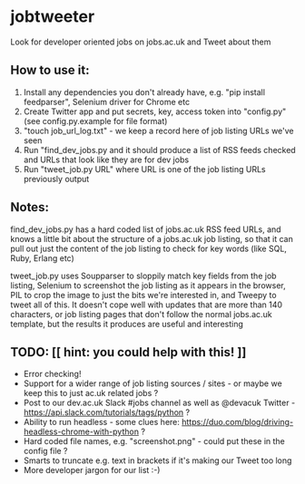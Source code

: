 # jobtweeter
Look for developer oriented jobs on jobs.ac.uk and Tweet about them

## How to use it:

1. Install any dependencies you don't already have, e.g. "pip install feedparser", Selenium driver for Chrome etc
2. Create Twitter app and put secrets, key, access token into "config.py" (see config.py.example for file format)
3. "touch job_url_log.txt" - we keep a record here of job listing URLs we've seen
4. Run "find_dev_jobs.py and it should produce a list of RSS feeds checked and URLs that look like they are for dev jobs
5. Run "tweet_job.py URL" where URL is one of the job listing URLs previously output

## Notes:

find_dev_jobs.py has a hard coded list of jobs.ac.uk RSS feed URLs, and knows a little bit about the structure of a jobs.ac.uk job listing, so that it can pull out just the content of the job listing to check for key words (like SQL, Ruby, Erlang etc)

tweet_job.py uses Soupparser to sloppily match key fields from the job listing, Selenium to screenshot the job listing as it appears in the browser, PIL to crop the image to just the bits we're interested in, and Tweepy to tweet all of this. It doesn't cope well with updates that are more than 140 characters, or job listing pages that don't follow the normal jobs.ac.uk template, but the results it produces are useful and interesting

## TODO: [[ hint: you could help with this! ]]

- Error checking!
- Support for a wider range of job listing sources / sites - or maybe we keep this to just ac.uk related jobs ?
- Post to our dev.ac.uk Slack #jobs channel as well as @devacuk Twitter - https://api.slack.com/tutorials/tags/python ?
- Ability to run headless - some clues here: https://duo.com/blog/driving-headless-chrome-with-python ?
- Hard coded file names, e.g. "screenshot.png" - could put these in the config file ?
- Smarts to truncate e.g. text in brackets if it's making our Tweet too long
- More developer jargon for our list :-)
